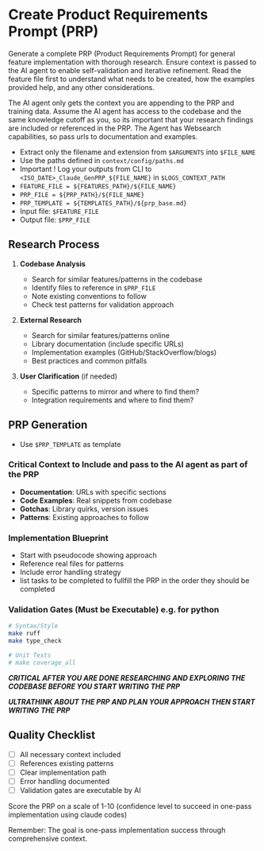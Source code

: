 # Create Product Requirements Prompt (PRP)

Generate a complete PRP (Product Requirements Prompt) for general feature implementation with thorough research. Ensure context is passed to the AI agent to enable self-validation and iterative refinement. Read the feature file first to understand what needs to be created, how the examples provided help, and any other considerations.

The AI agent only gets the context you are appending to the PRP and training data. Assume the AI agent has access to the codebase and the same knowledge cutoff as you, so its important that your research findings are included or referenced in the PRP. The Agent has Websearch capabilities, so pass urls to documentation and examples.

- Extract only the filename and extension from `$ARGUMENTS` into `$FILE_NAME`
- Use the paths defined in `context/config/paths.md`
- Important ! Log your outputs from CLI to `<ISO_DATE>_Claude_GenPRP_${FILE_NAME}` in `$LOGS_CONTEXT_PATH`
- `FEATURE_FILE = ${FEATURES_PATH}/${FILE_NAME}`
- `PRP_FILE = ${PRP_PATH}/${FILE_NAME}`
- `PRP_TEMPLATE = ${TEMPLATES_PATH}/${prp_base.md}`
- Input file: `$FEATURE_FILE`
- Output file: `$PRP_FILE`

## Research Process

1. **Codebase Analysis**
   - Search for similar features/patterns in the codebase
   - Identify files to reference in `$PRP_FILE`
   - Note existing conventions to follow
   - Check test patterns for validation approach

2. **External Research**
   - Search for similar features/patterns online
   - Library documentation (include specific URLs)
   - Implementation examples (GitHub/StackOverflow/blogs)
   - Best practices and common pitfalls

3. **User Clarification** (if needed)
   - Specific patterns to mirror and where to find them?
   - Integration requirements and where to find them?

## PRP Generation

- Use `$PRP_TEMPLATE` as template

### Critical Context to Include and pass to the AI agent as part of the PRP

- **Documentation**: URLs with specific sections
- **Code Examples**: Real snippets from codebase
- **Gotchas**: Library quirks, version issues
- **Patterns**: Existing approaches to follow

### Implementation Blueprint

- Start with pseudocode showing approach
- Reference real files for patterns
- Include error handling strategy
- list tasks to be completed to fullfill the PRP in the order they should be completed

### Validation Gates (Must be Executable) e.g. for python

```bash
# Syntax/Style
make ruff
make type_check

# Unit Tests
# make coverage_all
```

***CRITICAL AFTER YOU ARE DONE RESEARCHING AND EXPLORING THE CODEBASE BEFORE YOU START WRITING THE PRP***

***ULTRATHINK ABOUT THE PRP AND PLAN YOUR APPROACH THEN START WRITING THE PRP***

## Quality Checklist

- [ ] All necessary context included
- [ ] References existing patterns
- [ ] Clear implementation path
- [ ] Error handling documented
- [ ] Validation gates are executable by AI

Score the PRP on a scale of 1-10 (confidence level to succeed in one-pass implementation using claude codes)

Remember: The goal is one-pass implementation success through comprehensive context.
